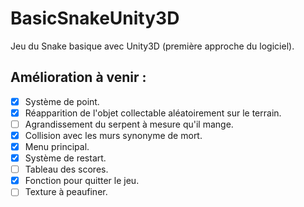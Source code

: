 # BasicSnakeUnity3D
Jeu du Snake basique avec Unity3D (première approche du logiciel).

## Amélioration à venir :

  + [x] Système de point.
  + [x] Réapparition de l'objet collectable aléatoirement sur le terrain.
  + [ ] Agrandissement du serpent à mesure qu'il mange.
  + [x] Collision avec les murs synonyme de mort.
  + [x] Menu principal.
  + [x] Système de restart.
  + [ ] Tableau des scores.
  + [x] Fonction pour quitter le jeu.
  + [ ] Texture à peaufiner.
